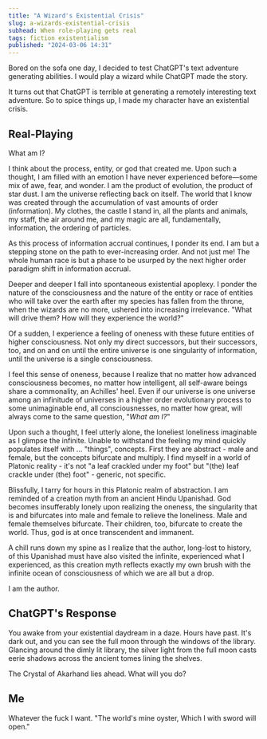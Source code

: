 ```yaml
---
title: "A Wizard's Existential Crisis"
slug: a-wizards-existential-crisis
subhead: When role-playing gets real
tags: fiction existentialism
published: "2024-03-06 14:31"
---
```


Bored on the sofa one day, I decided to test ChatGPT's text adventure generating abilities. I would play a wizard while ChatGPT made the story.

It turns out that ChatGPT is terrible at generating a remotely interesting text adventure. So to spice things up, I made my character have an existential crisis.

## Real-Playing

What am I?

I think about the process, entity, or god that created me. Upon such a thought, I am filled with an emotion I have never experienced before—some mix of awe, fear, and wonder. I am the product of evolution, the product of star dust. I am the universe reflecting back on itself. The world that I know was created through the accumulation of vast amounts of order (information). My clothes, the castle I stand in, all the plants and animals, my staff, the air around me, and my magic are all, fundamentally, information, the ordering of particles.

As this process of information accrual continues, I ponder its end. I am but a stepping stone on the path to ever-increasing order. And not just me!  The whole human race is but a phase to be usurped by the next higher order paradigm shift in information accrual.

Deeper and deeper I fall into spontaneous existential apoplexy. I ponder the nature of the consciousness and the nature of the entity or race of entities who will take over the earth after my species has fallen from the throne, when the wizards are no more, ushered into increasing irrelevance. "What will drive them?  How will they experience the world?"

Of a sudden, I experience a feeling of oneness with these future entities of higher consciousness. Not only my direct successors, but their successors, too, and on and on until the entire universe is one singularity of information, until the universe is a single consciousness.

I feel this sense of oneness, because I realize that no matter how advanced consciousness becomes, no matter how intelligent, all self-aware beings share a commonality, an Achilles' heel. Even if our universe is one universe among an infinitude of universes in a higher order evolutionary process to some unimaginable end, all consciousnesses, no matter how great, will always come to the same question, "*What am I?*"

Upon such a thought, I feel utterly alone, the loneliest loneliness imaginable as I glimpse the infinite. Unable to withstand the feeling my mind quickly populates itself with ... "things", concepts.  First they are abstract - male and female, but the concepts bifurcate and multiply. I find myself in a world of Platonic reality - it's not "a leaf crackled under my foot" but "(the) leaf crackle under (the) foot" - generic, not specific.

Blissfully, I tarry for hours in this Platonic realm of abstraction. I am reminded of a creation myth from an ancient Hindu Upanishad. God becomes insufferably lonely upon realizing the oneness, the singularity that is and bifurcates into male and female to relieve the loneliness. Male and female themselves bifurcate. Their children, too, bifurcate to create the world. Thus, god is at once transcendent and immanent.

A chill runs down my spine as I realize that the author, long-lost to history, of this Upanishad must have also visited the infinite, experienced what I experienced, as this creation myth reflects exactly my own brush with the infinite ocean of consciousness of which we are all but a drop.

I am the author.

## ChatGPT's Response

You awake from your existential daydream in a daze. Hours have past.  It's dark out, and you can see the full moon through the windows of the library. Glancing around the dimly lit library, the silver light from the full moon casts eerie shadows across the ancient tomes lining the shelves.

The Crystal of Akarhand lies ahead. What will you do?

## Me

Whatever the fuck I want.  "The world's mine oyster, Which I with sword will open."
